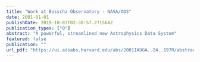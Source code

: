 ```yaml
---
title: "Work at Bosscha Observatory - NASA/ADS"
date: 2001-01-01
publishDate: 2019-10-03T02:30:57.271564Z
publication_types: ["0"]
abstract: "A powerful, streamlined new Astrophysics Data System"
featured: false
publication: ""
url_pdf: "https://ui.adsabs.harvard.edu/abs/2001IAUGA..24..197R/abstract"
---
```


